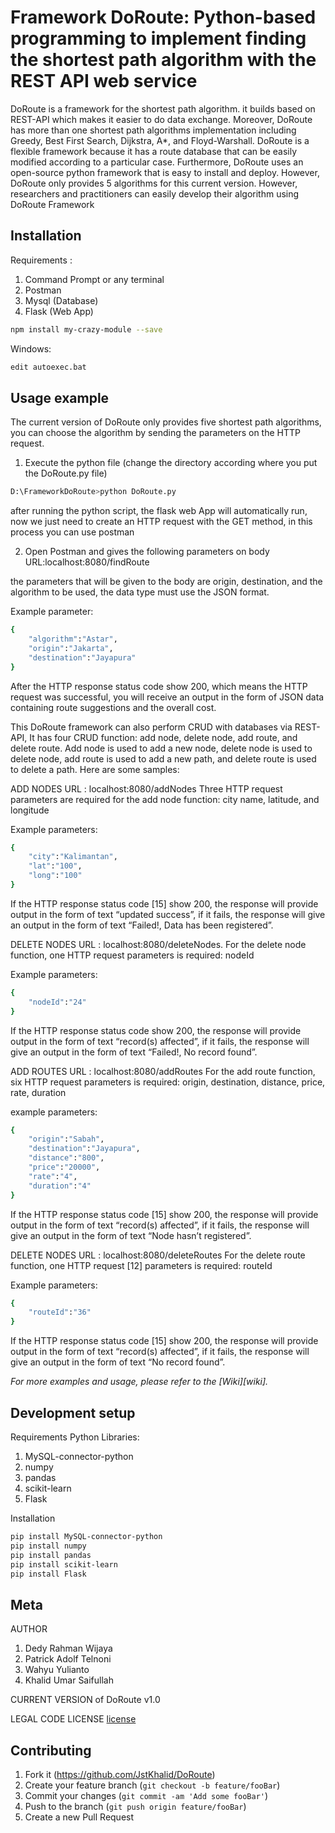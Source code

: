 # Framework DoRoute: Python-based programming to implement finding the shortest path algorithm with the REST API web service

DoRoute is a framework for the shortest path algorithm. it builds based on REST-API which makes it easier to do data exchange. Moreover, DoRoute has more than one shortest path algorithms implementation including Greedy, Best First Search, Dijkstra, A*, and Floyd-Warshall. DoRoute is a flexible framework because it has a route database that can be easily modified according to a particular case. Furthermore, DoRoute uses an open-source python framework that is easy to install and deploy. However, DoRoute only provides 5 algorithms for this current version. However, researchers and practitioners can easily develop their algorithm using DoRoute Framework



## Installation

Requirements :
1. Command Prompt or any terminal
2. Postman
3. Mysql (Database)
4. Flask (Web App)



```sh
npm install my-crazy-module --save
```

Windows:

```sh
edit autoexec.bat
```

## Usage example

The current version of DoRoute only provides five shortest path algorithms, you can choose the algorithm by sending the parameters on the HTTP request.

1. Execute the python file (change the directory according where you put the DoRoute.py file)

```sh
D:\FrameworkDoRoute>python DoRoute.py
```
after running the python script, the flask web App will automatically run, now we just need to create an HTTP request with the GET method, in this process you can use postman

2. Open Postman and gives the following parameters on body
URL:localhost:8080/findRoute

the parameters that will be given to the body are origin, destination, and the algorithm to be used, the data type must use the JSON format. 

Example parameter:
```sh
{
    "algorithm":"Astar",
    "origin":"Jakarta",
    "destination":"Jayapura"
}
```
After the HTTP response status code show 200, which means the HTTP request was successful, you will receive an output in the form of JSON data containing route suggestions and the overall cost.

This DoRoute framework can also perform CRUD with databases via REST-API, It has four CRUD function: add node, delete node, add route, and delete route. Add node is used to add a new node, delete node is used to delete node, add route is used to add a new path, and delete route is used to delete a path. Here are some samples:

ADD NODES
URL : localhost:8080/addNodes
Three HTTP request parameters are required for the add node function: city name, latitude, and longitude

Example parameters:
```sh
{
    "city":"Kalimantan",
    "lat":"100",
    "long":"100"
}
```

If the HTTP response status code [15] show 200, the response will provide output in the form of text “updated success”, if it fails, the response will give an output in the form of text “Failed!, Data has been registered”.

DELETE NODES
URL : localhost:8080/deleteNodes.
For the delete node function, one HTTP request parameters is required: nodeId

Example parameters:
```sh
{
    "nodeId":"24"
}
```
If the HTTP response status code show 200, the response will provide output in the form of text “record(s) affected”, if it fails, the response will give an output in the form of text “Failed!, No record found”.

ADD ROUTES
URL : localhost:8080/addRoutes
For the add route function, six HTTP request parameters is required: origin, destination, distance, price, rate, duration

example parameters:
```sh
{
    "origin":"Sabah",
    "destination":"Jayapura",
    "distance":"800",
    "price":"20000",
    "rate":"4",
    "duration":"4"
}
```
If the HTTP response status code [15] show 200, the response will provide output in the form of text “record(s) affected”, if it fails, the response will give an output in the form of text “Node hasn’t registered”.

DELETE NODES
URL : localhost:8080/deleteRoutes
For the delete route function, one HTTP request [12] parameters is required: routeId

Example parameters:
```sh
{
    "routeId":"36"
}
```
If the HTTP response status code [15]  show 200, the response will provide output in the form of text “record(s) affected”, if it fails, the response will give an output in the form of text “No record found”.


_For more examples and usage, please refer to the [Wiki][wiki]._

## Development setup

Requirements Python Libraries:
1. MySQL-connector-python
2. numpy
3. pandas
4. scikit-learn
5. Flask

Installation
```sh
pip install MySQL-connector-python
pip install numpy
pip install pandas
pip install scikit-learn
pip install Flask
```

## Meta

AUTHOR
1. Dedy Rahman Wijaya
2. Patrick Adolf Telnoni
3. Wahyu Yulianto
4. Khalid Umar Saifullah

CURRENT VERSION of DoRoute
v1.0

LEGAL CODE LICENSE
[license][license]


## Contributing

1. Fork it (<https://github.com/JstKhalid/DoRoute>)
2. Create your feature branch (`git checkout -b feature/fooBar`)
3. Commit your changes (`git commit -am 'Add some fooBar'`)
4. Push to the branch (`git push origin feature/fooBar`)
5. Create a new Pull Request

<!-- Markdown link & img dfn's -->
[license]: https://github.com/JstKhalid/DoRoute/blob/main/LICENSE
